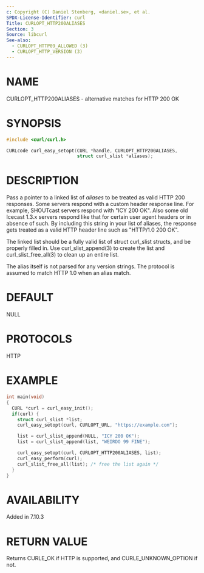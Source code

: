 ```yaml
---
c: Copyright (C) Daniel Stenberg, <daniel.se>, et al.
SPDX-License-Identifier: curl
Title: CURLOPT_HTTP200ALIASES
Section: 3
Source: libcurl
See-also:
  - CURLOPT_HTTP09_ALLOWED (3)
  - CURLOPT_HTTP_VERSION (3)
---
```


# NAME

CURLOPT_HTTP200ALIASES - alternative matches for HTTP 200 OK

# SYNOPSIS

~~~c
#include <curl/curl.h>

CURLcode curl_easy_setopt(CURL *handle, CURLOPT_HTTP200ALIASES,
                          struct curl_slist *aliases);
~~~

# DESCRIPTION

Pass a pointer to a linked list of *aliases* to be treated as valid HTTP 200
responses. Some servers respond with a custom header response line. For
example, SHOUTcast servers respond with "ICY 200 OK". Also some old Icecast
1.3.x servers respond like that for certain user agent headers or in absence
of such. By including this string in your list of aliases, the response gets
treated as a valid HTTP header line such as "HTTP/1.0 200 OK".

The linked list should be a fully valid list of struct curl_slist structs, and
be properly filled in. Use curl_slist_append(3) to create the list and
curl_slist_free_all(3) to clean up an entire list.

The alias itself is not parsed for any version strings. The protocol is
assumed to match HTTP 1.0 when an alias match.

# DEFAULT

NULL

# PROTOCOLS

HTTP

# EXAMPLE

~~~c
int main(void)
{
  CURL *curl = curl_easy_init();
  if(curl) {
    struct curl_slist *list;
    curl_easy_setopt(curl, CURLOPT_URL, "https://example.com");

    list = curl_slist_append(NULL, "ICY 200 OK");
    list = curl_slist_append(list, "WEIRDO 99 FINE");

    curl_easy_setopt(curl, CURLOPT_HTTP200ALIASES, list);
    curl_easy_perform(curl);
    curl_slist_free_all(list); /* free the list again */
  }
}
~~~

# AVAILABILITY

Added in 7.10.3

# RETURN VALUE

Returns CURLE_OK if HTTP is supported, and CURLE_UNKNOWN_OPTION if not.
